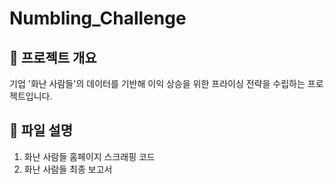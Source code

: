 # Numbling_Challenge

## 📂 프로젝트 개요
기업 '화난 사람들'의 데이터를 기반해 이익 상승을 위한 프라이싱 전략을 수립하는 프로젝트입니다.

## 📂 파일 설명
1. 화난 사람들 홈페이지 스크래핑 코드
2. 화난 사람들 최종 보고서

